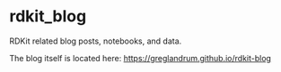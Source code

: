 rdkit_blog
==========

RDKit related blog posts, notebooks, and data.

The blog itself is located here: https://greglandrum.github.io/rdkit-blog
